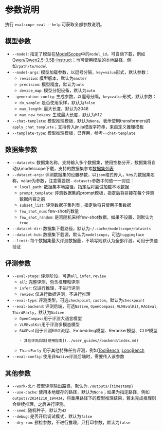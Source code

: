 # 参数说明

执行 `evalscope eval --help` 可获取全部参数说明。

## 模型参数
- `--model`: 指定了模型在[ModelScope](https://modelscope.cn/)中的`model_id`，可自动下载，例如[Qwen/Qwen2.5-0.5B-Instruct](https://modelscope.cn/models/Qwen/Qwen2.5-0.5B-Instruct/summary)；也可使用模型的本地路径，例如`/path/to/model`
- `--model-args`: 模型加载参数，以逗号分隔，`key=value`形式，默认参数：
  - `revision`: 模型版本，默认为`master`
  - `precision`: 模型精度，默认为`auto`
  - `device_map`: 模型分配设备，默认为`auto`
- `--generation-config`: 生成参数，以逗号分隔，`key=value`形式，默认参数：
  - `do_sample`: 是否使用采样，默认为`false`
  - `max_length`: 最大长度，默认为2048
  - `max_new_tokens`: 生成最大长度，默认为512
- `--chat-template`: 模型推理模板，默认为`None`，表示使用transformers的`apply_chat_template`；支持传入jinjia模版字符串，来自定义推理模板
- `--template-type`: 模型推理模板，已弃用，参考`--chat-template`

## 数据集参数
- `--datasets`: 数据集名称，支持输入多个数据集，使用空格分开，数据集将自动从modelscope下载，支持的数据集参考[数据集列表](./supported_dataset.md#支持的数据集)
- `--dataset-args`: 评测数据集的设置参数，以`json`格式传入，key为数据集名称，value为参数，注意需要跟`--datasets`参数中的值一一对应：
  - `local_path`: 数据集本地路径，指定后将尝试加载本地数据
  - `prompt_template`: 评测数据集的prompt模板，指定后将拼接在每个评测数据内容之前
  - `subset_list`: 评测数据子集列表，指定后将只使用子集数据
  - `few_shot_num`: few-shot的数量
  - `few_shot_random`: 是否随机采样few-shot数据，如果不设置，则默认为`true`
- `--dataset-dir`: 数据集下载路径，默认为`~/.cache/modelscope/datasets`
- `--dataset-hub`: 数据集下载源，默认为`modelscope`，可选`huggingface`
- `--limit`: 每个数据集最大评测数据量，不填写则默认为全部评测，可用于快速验证

## 评测参数
- `--eval-stage`: 评测阶段，可选`all`, `infer`, `review`
  - `all`: 完整评测，包含推理和评测
  - `infer`: 仅进行推理，不进行评测
  - `review`: 仅进行数据评测，不进行推理
- `--eval-type`: 评测类型，可选`checkpoint`, `custom`，默认为`checkpoint`
- `--eval-backend`: 评测后端，可选`Native`, `OpenCompass`, `VLMEvalKit`, `RAGEval`, `ThirdParty`，默认为`Native`
  - `OpenCompass`用于评测大语言模型
  - `VLMEvalKit`用于评测多模态模型
  - `RAGEval`用于评测RAG流程、Embedding模型、Reranker模型、CLIP模型
    ```{seealso}
    - 其他评测后端[使用指南](../user_guides//backend/index.md)
    ```
  - `ThirdParty` 用于其他特殊任务评测，例如[ToolBench](../third_party/toolbench.md), [LongBench](../third_party/longwriter.md)
- `--eval-config`: 使用非`Native`评测后端时，需要传入该参数


## 其他参数

- `--work-dir`: 模型评测输出路径，默认为`./outputs/{timestamp}`
- `--use-cache`: 使用本地缓存的路径，默认为`None`；如果为指定路径，例如`outputs/20241210_194434`，将重用路径下的模型推理结果，若未完成推理则会继续推理，之后进行评测。
- `--seed`: 随机种子，默认为`42`
- `--debug`: 是否开启调试模式，默认为`false`
- `--dry-run`: 预检参数，不进行推理，只打印参数，默认为`false`